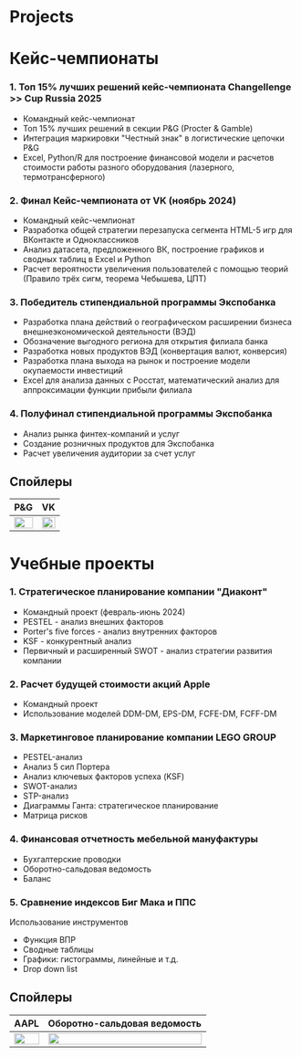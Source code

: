 # Projects

# Кейс-чемпионаты
### 1. Топ 15% лучших решений кейс-чемпионата Changellenge >> Cup Russia 2025
   - Командный кейс-чемпионат
   - Топ 15% лучших решений в секции P&G (Procter & Gamble)
   - Интеграция маркировки "Честный знак" в логистические цепочки P&G
   - Excel, Python/R для построение финансовой модели и расчетов стоимости работы разного оборудования (лазерного, термотрансферного)
### 2. Финал Кейс-чемпионата от VK (ноябрь 2024)
- Командный кейс-чемпионат
- Разработка общей стратегии перезапуска сегмента HTML-5 игр для ВКонтакте и Одноклассников
- Анализ датасета, предложенного ВК, построение графиков и сводных таблиц в Excel и Python
- Расчет вероятности увеличения пользователей с помощью теорий (Правило трёх сигм, теорема Чебышева, ЦПТ)
### 3. Победитель стипендиальной программы Экспобанка
- Разработка плана действий о географическом расширении бизнеса внешнеэкономической деятельности (ВЭД) 
- Обозначение выгодного региона для открытия филиала банка 
- Разработка новых продуктов ВЭД (конвертация валют, конверсия)
- Разработка плана выхода на рынок и построение модели окупаемости инвестиций
- Excel для анализа данных с Росстат, математический анализ для аппроксимации функции прибыли филиала
### 4. Полуфинал стипендиальной программы Экспобанка
- Анализ рынка финтех-компаний и услуг
- Создание розничных продуктов для Экспобанка
- Расчет увеличения аудитории за счет услуг
## Спойлеры
P&G           |  VK
:-:|:-:
<img src="https://github.com/user-attachments/assets/f1633ffc-2440-4914-9640-d82a7c809a22" width=100% height=100%>|<img src="https://github.com/user-attachments/assets/ccab6a57-6d2d-4fba-b100-dcd600226bfe" width=100% height=100%>
# Учебные проекты
### 1. Стратегическое планирование компании "Диаконт"
- Командный проект (февраль-июнь 2024)
- PESTEL - анализ внешних факторов 
- Porter's five forces - анализ внутренних факторов 
- KSF - конкурентный анализ 
- Первичный и расширенный SWOT - анализ стратегии развития компании
### 2. Расчет будущей стоимости акций Apple
   - Командный проект
   - Использование моделей DDM-DM, EPS-DM, FCFE-DM, FCFF-DM
### 3. Маркетинговое планирование компании LEGO GROUP
- PESTEL-анализ
- Анализ 5 сил Портера
- Анализ ключевых факторов успеха (KSF)
- SWOT-анализ
- STP-анализ
- Диаграммы Ганта: стратегическое планирование
- Матрица рисков
### 4. Финансовая отчетность мебельной мануфактуры
- Бухгалтерские проводки
- Оборотно-сальдовая ведомость
- Баланс
### 5. Сравнение индексов Биг Мака и ППС
Использование инструментов
- Функция ВПР
- Сводные таблицы
- Графики: гистограммы, линейные и т.д.
- Drop down list
## Спойлеры
AAPL           |  Оборотно-сальдовая ведомость
:-:|:-:
<img src="https://github.com/user-attachments/assets/d8687388-9713-4a77-b87e-c25a1240c7e4" width=100% height=100%>|<img src="https://github.com/user-attachments/assets/8a904313-f0c3-4c87-a48e-529f876f53eb" width=100% height=100%>
